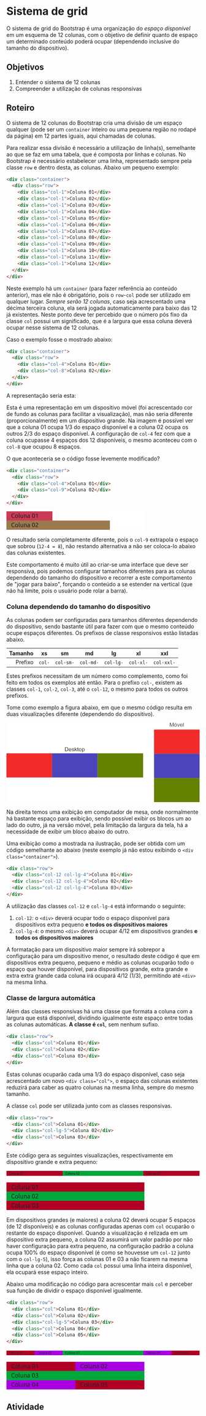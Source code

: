 # Sistema de grid
O sistema de grid do Bootstrap é uma organização do *espaço disponível* em um esquema de 12 colunas, com o objetivo de definir quanto de espaço um determinado conteúdo poderá ocupar (dependendo inclusive do tamanho do dispositivo).

## Objetivos
1. Entender o sistema de 12 colunas
2. Compreender a utilização de colunas responsivas

## Roteiro
O sistema de 12 colunas do Bootstrap cria uma divisão de um espaço qualquer (pode ser um `container` inteiro ou uma pequena região no rodapé da página) em 12 partes iguais, aqui chamadas de colunas.

Para realizar essa divisão é necessário a utilização de linha(s), semelhante ao que se faz em uma tabela, que é composta por linhas e colunas. No Bootstrap é necessário estabelecer uma linha, representado sempre pela classe `row` e dentro desta, as colunas. Abaixo um pequeno exemplo:

```html
<div class="container">
  <div class="row">
    <div class="col-1">Coluna 01</div>
    <div class="col-1">Coluna 02</div>
    <div class="col-1">Coluna 03</div>
    <div class="col-1">Coluna 04</div>
    <div class="col-1">Coluna 05</div>
    <div class="col-1">Coluna 06</div>
    <div class="col-1">Coluna 07</div>
    <div class="col-1">Coluna 08</div>
    <div class="col-1">Coluna 09</div>
    <div class="col-1">Coluna 10</div>
    <div class="col-1">Coluna 11</div>
    <div class="col-1">Coluna 12</div>
  </div>
</div>
```

Neste exemplo há um `container` (para fazer referência ao conteúdo anterior), mas ele não é obrigatório, pois o `row`-`col` pode ser utilizado em qualquer lugar. *Sempre serão 12 colunas*, caso seja acrescentado uma décima terceira coluna, ela será jogada automaticamente para baixo das 12 já existentes. Neste ponto deve ter percebido que o número pós fixo da classe `col` possui um significado, que é a largura que essa coluna deverá ocupar nesse sistema de 12 colunas.

Caso o exemplo fosse o mostrado abaixo:

```html
<div class="container">
  <div class="row">
    <div class="col-4">Coluna 01</div>
    <div class="col-8">Coluna 02</div>
  </div>
</div>
```

A representação seria esta:



Esta é uma representação em um dispositivo móvel (foi acrescentado cor de fundo as colunas para facilitar a visualização), mas não seria diferente (proporcionalmente) em um dispositivo grande. Na imagem é possível ver que a coluna 01 ocupa 1/3 do espaço disponível e a coluna 02 ocupa os outros 2/3 do espaço disponível. A configuração de `col-4` fez com que a coluna ocupasse 4 espaços dos 12 disponíveis, o mesmo aconteceu com o `col-8` que ocupou 8 espaços. 

O que aconteceria se o código fosse levemente modificado?
```html
<div class="container">
  <div class="row">
    <div class="col-4">Coluna 01</div>
    <div class="col-9">Coluna 02</div>
  </div>
</div>
```
![Duas colunas](./imgs/2cols_mobile_sum13.png)

O resultado seria completamente diferente, pois o `col-9` extrapola o espaço que sobrou (`12-4 = 8`), não restando alternativa a não ser coloca-lo abaixo das colunas existentes.

Este comportamento é muito útil ao criar-se uma interface que deve ser responsiva, pois podemos configurar tamanhos diferentes para as colunas dependendo do tamanho do dispositivo e recorrer a este comportamento de "jogar para baixo", forçando o conteúdo a se estender na vertical (que não há limite, pois o usuário pode rolar a barra).

### Coluna dependendo do tamanho do dispositivo
As colunas podem ser configuradas para tamanhos diferentes dependendo do dispositivo, sendo bastante útil para fazer com que o mesmo conteúdo ocupe espaços diferentes. Os prefixos de classe responsivos estão listadas abaixo.

| Tamanho | xs | sm | md | lg | xl | xxl |
| ---: | :---: | :---: | :---: | :---: | :---: | :---: |
| Prefixo | `col-` | `col-sm-` | `col-md-` | `col-lg-` | `col-xl-` | `col-xxl-` |

Estes prefixos necessitam de um número como complemento, como foi feito em todos os exemplos até então. Para o prefixo `col-`, existem as classes `col-1`, `col-2`, `col-3`, até o `col-12`, o mesmo para todos os outros prefixos.

Tome como exemplo a figura abaixo, em que o mesmo código resulta em duas visualizações diferente (dependendo do dispositivo).

![Comparativo entre dispositivos](./imgs/desktop_mobile_1.png)

Na direita temos uma exibição em computador de mesa, onde normalmente há bastante espaço para exibição, sendo possível exibir os blocos um ao lado do outro, já na versão móvel, pela limitação da largura da tela, há a necessidade de exibir um bloco abaixo do outro.

Uma exibição como a mostrada na ilustração, pode ser obtida com um código semelhante ao abaixo (neste exemplo já não estou exibindo o `<div class="container">`).

```html
<div class="row">
  <div class="col-12 col-lg-4">Coluna 01</div>
  <div class="col-12 col-lg-4">Coluna 02</div>
  <div class="col-12 col-lg-4">Coluna 03</div>
</div>
```

A utilização das classes `col-12` e `col-lg-4` está informando o seguinte:
1. `col-12`: o `<div>` deverá ocupar todo o espaço disponível para dispositivos extra pequeno **e todos os dispositivos maiores**
2. `col-lg-4`: o mesmo `<div>` deverá ocupar 4/12 em dispositivos grandes **e todos os dispositivos maiores**

A formatação para um dispositivo maior sempre irá sobrepor a configuração para um dispositivo menor, o resultado deste código é que em dispositivos extra pequeno, pequeno e médio as colunas ocuparão todo o espaço que houver disponível, para dispositivos grande, extra grande e extra extra grande cada coluna irá ocupará 4/12 (1/3), permitindo até `<div>` na mesma linha.

### Classe de largura automática
Além das classes responsivas há uma classe que formata a coluna com a largura que está disponível, dividindo igualmente este espaço entre todas as colunas automáticas. **A classe é `col`**, sem nenhum sufixo.

```html
<div class="row">
  <div class="col">Coluna 01</div>
  <div class="col">Coluna 02</div>
  <div class="col">Coluna 03</div>
</div>
```
Estas colunas ocuparão cada uma 1/3 do espaço disponível, caso seja acrescentado um novo `<div class="col">`, o espaço das colunas existentes reduzirá para caber as quatro colunas na mesma linha, sempre do mesmo tamanho.

A classe `col` pode ser utilizada junto com as classes responsivas.

```html
<div class="row">
  <div class="col">Coluna 01</div>
  <div class="col-lg-5">Coluna 02</div>
  <div class="col">Coluna 03</div>
</div>
```

Este código gera as seguintes visualizações, respectivamente em dispositivo grande e extra pequeno:

![Dispositivo grande](./imgs/col_with_col_lg_desktop.png)

![Dispositivo extra pequeno](./imgs/col_with_col_lg_mobile.png)

Em dispositivos grandes (e maiores) a coluna 02 deverá ocupar 5 espaços (de 12 disponíveis) e as colunas configuradas apenas com `col` ocuparão o restante do espaço disponível. Quando a visualização é relizada em um dispositivo extra pequeno, a coluna 02 assumirá um valor padrão por não haver configuração para extra pequeno, na configuração padrão a coluna ocupa 100% do espaço disponível (é como se houvesse um `col-12` junto com o `col-lg-5`), isso força as colunas 01 e 03 a não ficarem na mesma linha que a coluna 02. Como cada `col` possui uma linha inteira disponível, ela ocupará esse espaço inteiro.

Abaixo uma modificação no código para acrescentar mais `col` e perceber sua função de dividir o espaço disponível igualmente.

```html
<div class="row">
  <div class="col">Coluna 01</div>
  <div class="col">Coluna 02</div>
  <div class="col-lg-5">Coluna 03</div>
  <div class="col">Coluna 04</div>
  <div class="col">Coluna 05</div>
</div>
```

![Dispositivo grande](./imgs/col_with_col_lg_desktop2.png)

![Dispositivo extra pequeno](./imgs/col_with_col_lg_mobile2.png)



## Atividade